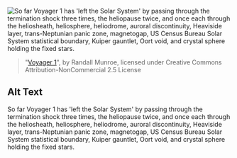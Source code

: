 ![So far Voyager 1 has 'left the Solar System' by passing through the termination shock three times, the heliopause twice, and once each through the heliosheath, heliosphere, heliodrome, auroral discontinuity, Heaviside layer, trans-Neptunian panic zone, magnetogap, US Census Bureau Solar System statistical boundary, Kuiper gauntlet, Oort void, and crystal sphere holding the fixed stars.](https://imgs.xkcd.com/comics/voyager_1.png)
> "[Voyager 1](https://xkcd.com/1189/)", by Randall Munroe, licensed under Creative Commons Attribution-NonCommercial 2.5 License

## Alt Text
So far Voyager 1 has 'left the Solar System' by passing through the termination shock three times, the heliopause twice, and once each through the heliosheath, heliosphere, heliodrome, auroral discontinuity, Heaviside layer, trans-Neptunian panic zone, magnetogap, US Census Bureau Solar System statistical boundary, Kuiper gauntlet, Oort void, and crystal sphere holding the fixed stars.

